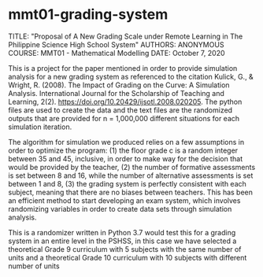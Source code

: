 # mmt01-grading-system

TITLE: "Proposal of A New Grading Scale under Remote Learning in The Philippine Science High School System"
AUTHORS: ANONYMOUS
COURSE: MMT01 - Mathematical Modelling
DATE: October 7, 2020

This is a project for the paper mentioned in order to provide simulation analysis for a new grading system as referenced to the citation Kulick, G., & Wright, R. (2008). The Impact of Grading on the Curve: A Simulation Analysis. International Journal for the Scholarship of Teaching and Learning, 2(2). https://doi.org/10.20429/ijsotl.2008.020205. The python files are used to create the data and the text files are the randomized outputs that are provided for n = 1,000,000 different situations for each simulation iteration. 

The algorithm for simulation we produced relies on a few assumptions in order to optimize the program: (1) the floor grade c is a random integer between 35 and 45, inclusive, in order to make way for the decision that would be provided by the teacher, (2) the number of formative assessments is set between 8 and 16, while the number of alternative assessments is set between 1 and 8, (3) the grading system is perfectly consistent with each subject, meaning that there are no biases between teachers. This has been an efficient method to start developing an exam system, which involves randomizing variables in order to create data sets through simulation analysis.

This is a randomizer written in Python 3.7 would test this for a grading system in an entire level in the PSHSS, in this case we have selected a theoretical Grade 9 curriculum with 5 subjects with the same number of units and a theoretical Grade 10 curriculum with 10 subjects with different number of units
